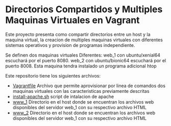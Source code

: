# Directorios Compartidos y Multiples Maquinas Virtuales en Vagrant
Este proyecto presenta como compartir directorios entre un host y la maquina virtual, la creacion de multiples maquinas virtuales con diferentes sistemas operativos y provision de programas independiente.

Se definen dos maquinas virtuales Diferentes:
 web_1 con ubuntu/xenial64 escuchará por el puerto 8080.
 web_2 con ubuntu/bionic64 escuchará por el puerto 8008. Esta maquina tendra instalado un programa adicional htop

Este repositorio tiene los siguientes archivos:
* [Vagrantfile](Vagrantfile) Archivo que permite aprovisionar por linea de comandos dos maquinas virtuales con las caracteristicas previamente descritas
* [install-apache.sh](install-apache.sh) script de intalacion de apache
* [www_1](www_1) Directorio en el host donde se encuentran los archivos web disponibles del servidor web_1 con su respectivo archivo HTML
* [www_2](www_2) Directorio en el host donde se encuentran los archivos web disponibles del servidor web_1 con su respectivo archivo HTML

